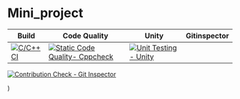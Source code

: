 # Mini_project
Build | Code Quality | Unity | Gitinspector
|---------|------------|-----------|----------
[![C/C++ CI](https://github.com/sherisumanthreddy/SHERI-SUMANTHREDDY-314316-STEPIN/c.yml/badge.svg)](https://github.com/sherisumanthreddy/SHERI-SUMANTHREDDY-314316-STEPIN/workflows/c.yml)|[![Static Code Quality- Cppcheck](https://github.com/sherisumanthreddy/SHERI-SUMANTHREDDY-314316-STEPIN/actions/workflows/cppcheck.yml/badge.svg)](https://github.com/sherisumanthreddy/SHERI-SUMANTHREDDY-314316-STEPIN/workflows/cppcheck.yml)  | [![Unit Testing - Unity](https://github.com/sherisumanthreddy/SHERI-SUMANTHREDDY-314316-STEPIN/actions/workflows/unity.yml/badge.svg)](https://github.com/sherisumanthreddy/SHERI-SUMANTHREDDY-314316-STEPIN/actions/workflows/unity.yml)| 
[![Contribution Check - Git Inspector](https://github.com/sherisumanthreddy/SHERI-SUMANTHREDDY-314316-STEPIN/workflows/gitinspector.yml)](https://github.com/sherisumanthreddy/SHERI-SUMANTHREDDY-314316-STEPIN/workflows/gitinspector.yml)

)
